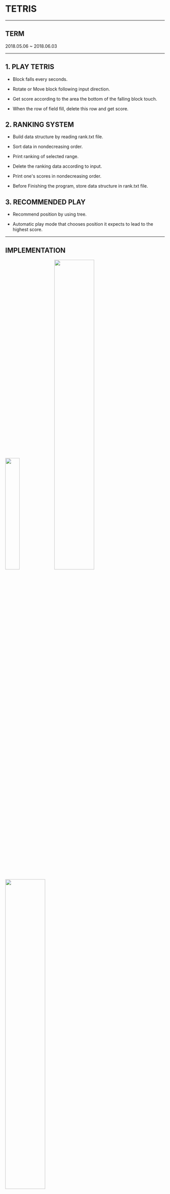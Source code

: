 TETRIS
===

---

**TERM**
---
2018.05.06 ~ 2018.06.03

---

**1. PLAY TETRIS**
---


* Block falls every seconds.

* Rotate or Move block following input direction.

* Get score according to the area the bottom of the falling block touch.

* When the row of field fill, delete this row and get score. 



**2. RANKING SYSTEM**
---


* Build data structure by reading rank.txt file.

* Sort data in nondecreasing order.

* Print ranking of selected range.

* Delete the ranking data according to input.

* Print one's scores in nondecreasing order.

* Before Finishing the program, store data structure in rank.txt file.



**3. RECOMMENDED PLAY**
---

* Recommend position by using tree.

* Automatic play mode that chooses position it expects to lead to the highest score.

---

**IMPLEMENTATION**
---


<img src="https://user-images.githubusercontent.com/30820487/50970843-e0bd8200-1525-11e9-968d-970fad3c8272.png" width="30%" height="30%">

<img src="https://user-images.githubusercontent.com/30820487/50970586-2168cb80-1525-11e9-80b7-c0167d99aa2e.png" width="50%" height="50%">

<img src="https://user-images.githubusercontent.com/30820487/50970625-3b0a1300-1525-11e9-93e2-4091d08fd5d6.png" width="50%" height="50%">

<img src="https://user-images.githubusercontent.com/30820487/50970658-57a64b00-1525-11e9-965e-15b2255793ed.png" width="50%" height="50%">

<img src="https://user-images.githubusercontent.com/30820487/50970854-ed41da80-1525-11e9-98c1-ffbc6ec7cd56.png" width="40%" height="40%">

---

**IDEA FOR RANKING SYSTEM**
---

*DATA STRUCTURE*

<img src="https://user-images.githubusercontent.com/30820487/50973733-eec2d100-152c-11e9-93fb-e9a00df6b868.png" width="40%" height="40%">

"search" is defined constant.

<img src="https://user-images.githubusercontent.com/30820487/50973835-334e6c80-152d-11e9-8b47-8ca72949670c.png" width="50%" height="50%">

Wine circle sign indicates the node that is stored in "Head"->link.

Unlike arrays, Linked-list has disadvantage of not being able to refer to intermediate node.

By using above data structure, I tried to solving this advantage.


*ALGORITHM*


---

**IDEA FOR AUTOMATIC PLAY**
---

*DATA STRUCTURE*

<img src="https://user-images.githubusercontent.com/30820487/50974468-a3112700-152e-11e9-9126-51c274371456.png" width="60%" height="60%">

<img src="https://user-images.githubusercontent.com/30820487/50974578-e8cdef80-152e-11e9-8287-34aae11196e4.png" width="40%" height="40%">

**lv**: depth of node in tree.

**max_h**: maximum height of the blocks.

**num array**: store the number of blocks for each height.

**h array**: store the number of blocks for each col.

**Example**

<img src="https://user-images.githubusercontent.com/30820487/50975274-80800d80-1530-11e9-836f-5bd97088d439.png" width="60%" height="60%">

<img src="https://user-images.githubusercontent.com/30820487/50975301-942b7400-1530-11e9-9dd7-4b20b13b2e0f.png" width="60%" height="60%">


*ALGORITHM*



